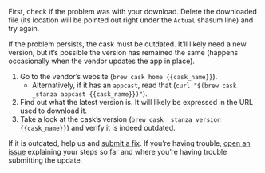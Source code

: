 First, check if the problem was with your download. Delete the downloaded file (its location will be pointed out right under the `Actual` shasum line) and try again.

If the problem persists, the cask must be outdated. It’ll likely need a new version, but it’s possible the version has remained the same (happens occasionally when the vendor updates the app in place).

1. Go to the vendor’s website (`brew cask home {{cask_name}}`).
    * Alternatively, if it has an `appcast`, read that (`curl "$(brew cask _stanza appcast {{cask_name}})"`).
2. Find out what the latest version is. It will likely be expressed in the URL used to download it.
3. Take a look at the cask’s version (`brew cask _stanza version {{cask_name}}`) and verify it is indeed outdated.

If it is outdated, help us and [submit a fix](https://github.com/Homebrew/homebrew-cask/blob/master/CONTRIBUTING.md#updating-a-cask). If you’re having trouble, [open an issue](https://github.com/Homebrew/homebrew-cask/issues/new?template=01_bug_report.md) explaining your steps so far and where you’re having trouble submitting the update.
